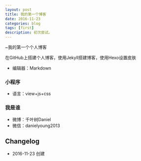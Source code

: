 ```yaml
---
layout: post
title: 我的第一个博客
date: 2016-11-23
categories: blog
tags: [first]
description: 初次尝试。
---
```



~我的第一个个人博客

在GitHub上搭建个人博客，使用Jekyll搭建博客，使用Hexo设置皮肤

- 编辑器：Markdown


### 小程序

- 语言：view+js+css

### 我是谁

- 微博：千叶树Daniel
- 微信：danielyoung2013


## Changelog

- 2016-11-23 创建


